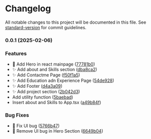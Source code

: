 # Changelog

All notable changes to this project will be documented in this file. See [standard-version](https://github.com/conventional-changelog/standard-version) for commit guidelines.

### 0.0.1 (2025-02-06)


### Features

* :art: Add Hero in react mainpage ([77781b0](https://github.com/fnikolas-r/fnikolas-portfolio/commit/77781b03df654ff1dfa569d4767ae9697140b6d4))
* :sparkles: Add about and Skills section ([dba8ca2](https://github.com/fnikolas-r/fnikolas-portfolio/commit/dba8ca203eaf9dc004774849a937bae559595403))
* :sparkles: Add Contactme Page ([f50f1a5](https://github.com/fnikolas-r/fnikolas-portfolio/commit/f50f1a5b3c45d6530c2c6c870cd0f11a7b4bd9a1))
* :sparkles: Add Education adn Experience Page ([54de928](https://github.com/fnikolas-r/fnikolas-portfolio/commit/54de9281aa2bf89c54f2b0d247e2f87a3f6db770))
* :sparkles: Add Footer ([d4a3a09](https://github.com/fnikolas-r/fnikolas-portfolio/commit/d4a3a094503b94fde0c59108ed5d81d6803b1f02))
* :sparkles: Add project section ([2b042d3](https://github.com/fnikolas-r/fnikolas-portfolio/commit/2b042d3fa21b986a925b131a148010f1c10c26e8))
* Add utility function ([5baebad](https://github.com/fnikolas-r/fnikolas-portfolio/commit/5baebaddf331e0c35e2ad86732d9f4db51c57897))
* Insert about and Skills to App.tsx ([a49b84f](https://github.com/fnikolas-r/fnikolas-portfolio/commit/a49b84f3d6f71f020005c607fb6ba161254902d5))


### Bug Fixes

* :bug: Fix UI bug ([5766b47](https://github.com/fnikolas-r/fnikolas-portfolio/commit/5766b4772c53ae5af3514749f7f3c4e10e5b5baf))
* :bug: Remove UI bug in Hero Section ([6649b04](https://github.com/fnikolas-r/fnikolas-portfolio/commit/6649b045c560cd38e14eba3aa06d192ca247b960))
